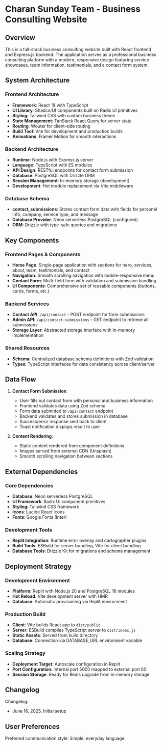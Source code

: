 # Charan Sunday Team - Business Consulting Website

## Overview

This is a full-stack business consulting website built with React frontend and Express.js backend. The application serves as a professional business consulting platform with a modern, responsive design featuring service showcases, team information, testimonials, and a contact form system.

## System Architecture

### Frontend Architecture
- **Framework**: React 18 with TypeScript
- **UI Library**: Shadcn/UI components built on Radix UI primitives
- **Styling**: Tailwind CSS with custom business theme
- **State Management**: TanStack React Query for server state
- **Routing**: Wouter for client-side routing
- **Build Tool**: Vite for development and production builds
- **Animations**: Framer Motion for smooth interactions

### Backend Architecture  
- **Runtime**: Node.js with Express.js server
- **Language**: TypeScript with ES modules
- **API Design**: RESTful endpoints for contact form submission
- **Database**: PostgreSQL with Drizzle ORM
- **Session Management**: In-memory storage (development)
- **Development**: Hot module replacement via Vite middleware

### Database Schema
- **contact_submissions**: Stores contact form data with fields for personal info, company, service type, and message
- **Database Provider**: Neon serverless PostgreSQL (configured)
- **ORM**: Drizzle with type-safe queries and migrations

## Key Components

### Frontend Pages & Components
- **Home Page**: Single-page application with sections for hero, services, about, team, testimonials, and contact
- **Navigation**: Smooth scrolling navigation with mobile-responsive menu
- **Contact Form**: Multi-field form with validation and submission handling
- **UI Components**: Comprehensive set of reusable components (buttons, cards, forms, etc.)

### Backend Services
- **Contact API**: `/api/contact` - POST endpoint for form submissions
- **Admin API**: `/api/contact-submissions` - GET endpoint to retrieve all submissions
- **Storage Layer**: Abstracted storage interface with in-memory implementation

### Shared Resources
- **Schema**: Centralized database schema definitions with Zod validation
- **Types**: TypeScript interfaces for data consistency across client/server

## Data Flow

1. **Contact Form Submission**:
   - User fills out contact form with personal and business information
   - Frontend validates data using Zod schema
   - Form data submitted to `/api/contact` endpoint
   - Backend validates and stores submission in database
   - Success/error response sent back to client
   - Toast notification displays result to user

2. **Content Rendering**:
   - Static content rendered from component definitions
   - Images served from external CDN (Unsplash)
   - Smooth scrolling navigation between sections

## External Dependencies

### Core Dependencies
- **Database**: Neon serverless PostgreSQL
- **UI Framework**: Radix UI component primitives
- **Styling**: Tailwind CSS framework
- **Icons**: Lucide React icons
- **Fonts**: Google Fonts (Inter)

### Development Tools
- **Replit Integration**: Runtime error overlay and cartographer plugins
- **Build Tools**: ESBuild for server bundling, Vite for client bundling
- **Database Tools**: Drizzle Kit for migrations and schema management

## Deployment Strategy

### Development Environment
- **Platform**: Replit with Node.js 20 and PostgreSQL 16 modules
- **Hot Reload**: Vite development server with HMR
- **Database**: Automatic provisioning via Replit environment

### Production Build
- **Client**: Vite builds React app to `dist/public`
- **Server**: ESBuild compiles TypeScript server to `dist/index.js`
- **Static Assets**: Served from build directory
- **Database**: Connection via DATABASE_URL environment variable

### Scaling Strategy
- **Deployment Target**: Autoscale configuration in Replit
- **Port Configuration**: Internal port 5000 mapped to external port 80
- **Session Storage**: Ready for Redis upgrade from in-memory storage

## Changelog

Changelog:
- June 16, 2025. Initial setup

## User Preferences

Preferred communication style: Simple, everyday language.